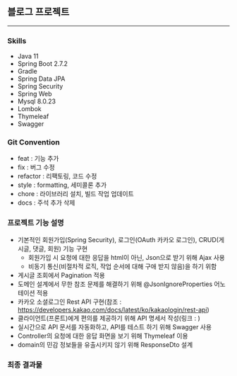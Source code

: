 ## 블로그 프로젝트
<hr></hr>

### Skills
- Java 11
- Spring Boot 2.7.2
- Gradle
- Spring Data JPA
- Spring Security
- Spring Web
- Mysql 8.0.23
- Lombok
- Thymeleaf
- Swagger

### Git Convention
- feat : 기능 추가
- fix : 버그 수정
- refactor : 리팩토링, 코드 수정
- style : formatting, 세미콜론 추가
- chore : 라이브러리 설치, 빌드 작업 업데이트
- docs : 주석 추가 삭제

### 프로젝트 기능 설명 
- 기본적인 회원가입(Spring Security), 로그인(OAuth 카카오 로그인), CRUD(게시글, 댓글, 회원) 기능 구현
  - 회원가입 시 요청에 대한 응답을 html이 아닌, Json으로 받기 위해 Ajax 사용
  - 비동기 통신(비절차적 로직, 작업 순서에 대해 구애 받지 않음)을 하기 위함
- 게시글 조회에서 Pagination 적용 
- 도메인 설계에서 무한 참조 문제를 해결하기 위해 @JsonIgnoreProperties 어노테이션 적용
- 카카오 소셜로그인 Rest API 구현(참조 : https://developers.kakao.com/docs/latest/ko/kakaologin/rest-api) 
- 클라이언트(프론트)에게 편의를 제공하기 위해 API 명세서 작성(링크 : )
- 실시간으로 API 문서를 자동화하고, API를 테스트 하기 위해 Swagger 사용
- Controller의 요청에 대한 응답 화면을 보기 위해 Thymeleaf 이용
- domain의 민감 정보들을 유출시키지 않기 위해 ResponseDto 설계

### 최종 결과물
